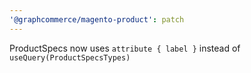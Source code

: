 ```yaml
---
'@graphcommerce/magento-product': patch
---
```


ProductSpecs now uses `attribute { label }` instead of `useQuery(ProductSpecsTypes)`
